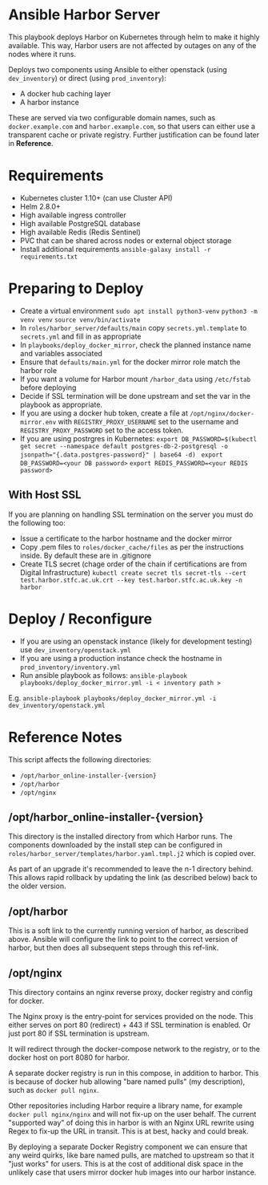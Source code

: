 Ansible Harbor Server
=====================
This playbook deploys Harbor on Kubernetes through helm to make it highly available. This way, Harbor users are not affected by outages on any of the nodes where it runs.

Deploys two components using Ansible to either openstack (using `dev_inventory`) or direct (using `prod_inventory`):

- A docker hub caching layer 
- A harbor instance

These are served via two configurable domain names, such as `docker.example.com` and `harbor.example.com`, so that users can either use a transparent cache or private registry. Further justification can be found later in **Reference**.

Requirements
============

- Kubernetes cluster 1.10+ (can use Cluster API)
- Helm 2.8.0+
- High available ingress controller
- High available PostgreSQL database
- High available Redis (Redis Sentinel) 
- PVC that can be shared across nodes or external object storage
- Install additional requirements 
`ansible-galaxy install -r requirements.txt`

Preparing to Deploy
===================

- Create a virtual environment 
`sudo apt install python3-venv`
`python3 -m venv venv`
`source venv/bin/activate`
- In `roles/harbor_server/defaults/main` copy `secrets.yml.template` to `secrets.yml` and fill in as appropriate
- In `playbooks/deploy_docker_mirror`, check the planned instance name and variables associated
- Ensure that `defaults/main.yml` for the docker mirror role match the harbor role
- If you want a volume for Harbor mount `/harbor_data` using `/etc/fstab` before deploying
- Decide if SSL termination will be done upstream and set the var in the playbook as appropriate.
- If you are using a docker hub token, create a file at `/opt/nginx/docker-mirror.env` with `REGISTRY_PROXY_USERNAME` set to the username and `REGISTRY_PROXY_PASSWORD` set to the access token.
- If you are using postrgres in Kubernetes: 
`export DB_PASSWORD=$(kubectl get secret --namespace default postgres-db-2-postgresql -o jsonpath="{.data.postgres-password}" | base64 -d) ` 
`export DB_PASSWORD=<your DB password>`
`export REDIS_PASSWORD=<your REDIS password>`

With Host SSL
-------------

If you are planning on handling SSL termination on the server you must do the following too:
- Issue a certificate to the harbor hostname and the docker mirror
- Copy .pem files to `roles/docker_cache/files` as per the instructions inside. By default these are in .gitignore
- Create TLS secret (chage order of the chain if certifications are from Digital Infrastructure)
`kubectl create secret tls secret-tls --cert test.harbor.stfc.ac.uk.crt --key test.harbor.stfc.ac.uk.key -n harbor`

Deploy / Reconfigure
====================

- If you are using an openstack instance (likely for development testing) use `dev_inventory/openstack.yml`
- If you are using a production instance check the hostname in `prod_inventory/inventory.yml`
- Run ansible playbook as follows: `ansible-playbook playbooks/deploy_docker_mirror.yml -i < inventory path >`


E.g.
`ansible-playbook playbooks/deploy_docker_mirror.yml -i dev_inventory/openstack.yml`

Reference Notes
===============

This script affects the following directories: 
- `/opt/harbor_online-installer-{version}` 
- `/opt/harbor`
- `/opt/nginx`

/opt/harbor_online-installer-{version}
--------------------------------------

This directory is the installed directory from which Harbor runs. The components downloaded by the install step can be configured in `roles/harbor_server/templates/harbor.yaml.tmpl.j2` which is copied over.

As part of an upgrade it's recommended to leave the n-1 directory behind. This allows rapid rollback by updating the link (as described below) back to the older version.

/opt/harbor
-----------

This is a soft link to the currently running version of harbor, as described above. Ansible will configure the link to point to the correct version of harbor, but then does all subsequent steps through this ref-link.

/opt/nginx
----------

This directory contains an nginx reverse proxy, docker registry and config for docker.

The Nginx proxy is the entry-point for services provided on the node. This either serves on port 80 (redirect) + 443 if SSL termination is enabled. Or just port 80 if SSL termination is upstream.

It will redirect through the docker-compose network to the registry, or to the docker host on port 8080 for harbor.

A separate docker registry is run in this compose, in addition to harbor. This is because of docker hub allowing "bare named pulls" (my description), such as `docker pull nginx`.

Other repositories including Harbor require a library name, for example `docker pull nginx/nginx` and will not fix-up on the user behalf. The current "supported way" of doing this in harbor is with an Nginx URL rewrite using Regex to fix-up the URL in transit. This is at best, hacky and could break.

By deploying a separate Docker Registry component we can ensure that any weird quirks, like bare named pulls, are matched to upstream so that it "just works" for users. This is at the cost of additional disk space in the unlikely case that users mirror docker hub images into our harbor instance.

